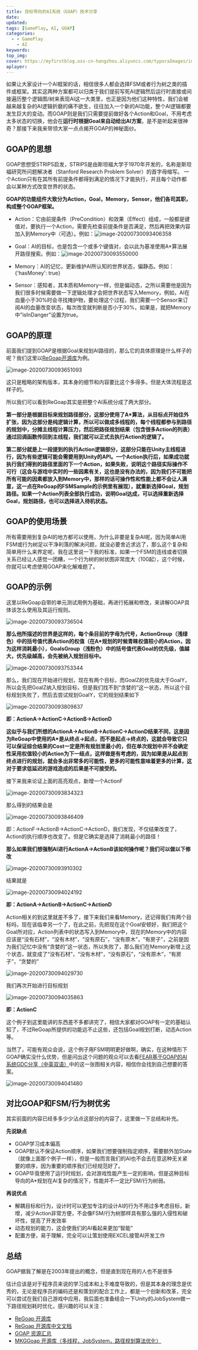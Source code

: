 ```yaml
---
title: 目标导向的AI系统（GOAP）技术分享
date:
updated:
tags: [GamePlay, AI, GOAP]
categories:
  - - GamePlay
    - AI
keywords:
top_img:
cover: https://myfirstblog.oss-cn-hangzhou.aliyuncs.com/typoraImages/image-20200730093651093.png
aplayer:
---
```

<meta name="referrer" content="no-referrer" />

如果让大家设计一个AI框架的话，相信很多人都会选择FSM或者行为树之类的插件或框架。其实这两种方案都可以归类于我们提前写死AI逻辑然后运行时直接或间接遍历整个逻辑图/树来表现AI这一大类里，也正是因为他们这种特性，我们会被越来越复杂的AI逻辑折磨的痛不欲生，往往加入一个新的AI功能，整个AI逻辑都要发生巨大的变动。而GOAP则是我们只需要提前做好各个Action和Goal，不用考虑太多状态的切换，他会在**运行时根据Goal来自动给出AI方案**，是不是听起来很神奇？那接下来我来带领大家一点点揭开GOAP的神秘面纱。


## GOAP的思想

GOAP思想受STRIPS启发，STRIPS是由斯坦福大学于1970年开发的，名称是斯坦福研究所问题解决者（Stanford Research Problem Solver）的首字母缩写。 一个Action只有在其所有前提条件都得到满足的情况下才能执行，并且每个动作都会以某种方式改变世界的状态。

**GOAP的功能组件大致分为Action，Goal，Memory，Sensor，他们各司其职，构成整个GOAP框架。**

- Action：它由前提条件（PreCondition）和效果（Effect）组成，一般都是键值对，要执行一个Action，需要先检查前提条件是否满足，然后再把效果内容加入到Memory中（可选）。例如：![image-20200730093406358](https://myfirstblog.oss-cn-hangzhou.aliyuncs.com/typoraImages/image-20200730093406358.png)

- Goal：AI的目标，也是包含一个或多个键值对，会以此为基准使用A\*算法展开路径搜索。例如：![image-20200730093550000](https://myfirstblog.oss-cn-hangzhou.aliyuncs.com/typoraImages/image-20200730093550000.png)

- Memory：AI的记忆，更新维护AI所认知的世界状态，偏静态。例如：{'hasMoney': true}
- Sensor：感知者，其本质和Memory一样，但是偏动态，之所以需要他是因为我们很多时候需要做一下逻辑处理才会把世界状态写入Memory，例如，AI在血量小于30%时会寻找掩护物，要处理这个过程，我们需要一个Sensor来订阅AI的血量改变状态，每次改变就判断是否小于30%，如果是，就把Memory中”isInDanger”设置为true。

## GOAP的原理

前面我们提到GOAP是根据Goal来规划AI路径的，那么它的具体原理是什么样子的呢？我们这里以[ReGoap开源库](https://github.com/luxkun/ReGoap)为例。

![image-20200730093651093](https://myfirstblog.oss-cn-hangzhou.aliyuncs.com/typoraImages/image-20200730093651093.png)

这只是粗略的架构版本，其本身的细节和内容要比这个多得多。但是大体流程是这样子的。

所以我们可以看到ReGoap其实是把整个AI系统分成了两大部分。

**第一部分是根据目标来规划路径部分，这部分使用了A\*算法，从目标点开始往外扩张，因为这部分是纯逻辑计算，所以可以做成多线程的，每个线程都参与到路径的规划中，分摊主线程计算压力，然后把路径规划结果（包含很多Action的列表）通过回调函数传回到主线程，我们就可以正式去执行Action的逻辑了。**

**第二部分就是上一段提到的执行Action逻辑部分，这部分只能在Unity主线程进行，因为有些逻辑可能会需要用到Unity的API。一个Action执行后，如果成功就执行我们得到的路径里面的下一个Action，如果失败，说明这个路径实际操作不可行（这会与游戏中实时的一些因素有关，这也是没有办法的，因为我们不可能把所有可能的因素都放入到Memory中，那样的话可操作性和性能上都不会让人满意，这一点在ReGoap的FSMSample的示例里有展现），就重新选择Goal，规划路径。如果一个Action列表全部执行成功，说明Goal达成，可以选择重新选择Goal，规划路径，也可以选择进入待机状态。**

## GOAP的使用场景

所有需要用到复杂AI的地方都可以使用，为什么非要是复杂AI呢，因为简单AI用FSM或行为树足以干净利落的解决问题，就没必要舍近求远了，那么这个复杂和简单用什么来界定呢，我在这里说一下我的标准，如果一个FSM的连线或者切换关系已经让人感觉一团糟，一个行为树的树状图非常庞大（100起），这个时候，你就可以考虑使用GOAP来化解难题了。

## GOAP的示例

这里以ReGoap自带的单元测试用例为基础，再进行拓展和修改，来讲解GOAP具体该怎么使用及其运行规则。

![image-20200730093736504](https://myfirstblog.oss-cn-hangzhou.aliyuncs.com/typoraImages/image-20200730093736504.png)

**那么他所描述的世界是这样的，每个条目前的字母为代号，ActionGroup（浅绿色）中的括号值代表Action的权值（在A\*规划的时候青睐权值较小的Action，因为这样消耗最小），GoalsGroup（浅粉色）中的括号值代表Goal的优先级，值越大，优先级越高，会先被纳入规划目标中。**

![image-20200730093753344](https://myfirstblog.oss-cn-hangzhou.aliyuncs.com/typoraImages/image-20200730093753344.png)

那么，我们现在开始进行规划，现在有两个目标，而GoalZ的优先级大于GoalY，所以会先把GoalZ纳入规划目标，但是我们找不到“贪婪的”这一状态，所以这个目标规划失败了，然后去尝试规划GoalY，它的规划结果如下

![image-20200730093809837](https://myfirstblog.oss-cn-hangzhou.aliyuncs.com/typoraImages/image-20200730093809837.png)

**即：ActionA->ActionC->ActionB->ActionD**

**这似乎与我们所想的ActionA->ActionB->ActionC->ActionD结果不同，这是因为ReGoap中使用的A\*是从终点->起点，而不是起点->终点的，这就会导致它只可以保证综合结果的Cost一定是所有规划里最小的，但在单次规划中并不会确定性采用权值较小的Action为下一结点，这样做是有考虑的，因为如果是从起点到终点进行的规划，就会多出非常多的可能性，更多的可能性意味着更多的计算，这对于要求低延迟的游戏造成的后果是不可接受的。**

接下来我来论证上面的高亮观点，新增一个ActionF

![image-20200730093834323](https://myfirstblog.oss-cn-hangzhou.aliyuncs.com/typoraImages/image-20200730093834323.png)

那么得到的结果会是

![image-20200730093846409](https://myfirstblog.oss-cn-hangzhou.aliyuncs.com/typoraImages/image-20200730093846409.png)

即：ActionF->ActionB->ActionC->ActionD，我们发现，不仅结果改变了，Action的执行顺序也改变了。但是它确实是选择了消耗最小的路径！

**那么如果我们想强制AI进行ActionA->ActionB该如何操作呢？我们可以做以下修改**

![image-20200730093910302](https://myfirstblog.oss-cn-hangzhou.aliyuncs.com/typoraImages/image-20200730093910302.png)

结果就是

![image-20200730094024192](https://myfirstblog.oss-cn-hangzhou.aliyuncs.com/typoraImages/image-20200730094024192.png)

**即：ActionA->ActionB->ActionC->ActionD**

Action相关的到这里就差不多了，接下来我们来看Memory，还记得我们有两个目标吗，现在该临幸另一个了，在此之前，先把现在这个Goal安顿好，我们把这个Goal所对应，Action列表中的状态写入到Memory中，现在的Memory中的内容应该是“没有石材”，“没有木材”，“没有原石”，“没有原木”，“有房子”，之前是因为我们记忆中没有“贪婪的”这一状态，所以失败了，那么我们在Memory新增上这个状态，就变成了“没有石材”，“没有木材”，“没有原石”，“没有原木”，“有房子”，“贪婪的”

![image-20200730094029730](https://myfirstblog.oss-cn-hangzhou.aliyuncs.com/typoraImages/image-20200730094029730.png)

我们再次开始进行目标规划

![image-20200730094035863](https://myfirstblog.oss-cn-hangzhou.aliyuncs.com/typoraImages/image-20200730094035863.png)

**即：ActionC**

这个例子到这里能讲的东西差不多都讲完了，相信大家都对GOAP有一定的基础认知了，不过ReGoap所提供的功能远不止这些，还包括Goal规划打断，动态Action等。

当然了，可能有观众会说，这个例子用FSM明明更好做啊，确实，在这种情形下GOAP确实没什么优势，但是问出这个问题的观众可以去看[FEAR基于GOAP的AI系统GDC分享（中英双语）](https://link.zhihu.com/?target=https%3A//www.lfzxb.top/gdc-sharing-of-ai-system-based-on-goap-in-fear-simple-cn/)中的这一张图相关内容，相信你会找到自己想要的答案。

![image-20200730094041480](https://myfirstblog.oss-cn-hangzhou.aliyuncs.com/typoraImages/image-20200730094041480.png)


## 对比GOAP和FSM/行为树优劣

其实前面的内容已经多多少少沾点这部分的内容了，这里做一下总结和补充。

**先说缺点**

- GOAP学习成本偏高
- GOAP默认不保证Action顺序，如果我们想要强制指定顺序，需要额外加State（就像上面那个例子一样），但是一般而言我们的AI也不会去在意这种无关紧要的顺序，因为重要的顺序我们已经规范好了。
- GOAP毕竟使用了运行时规划，会对游戏性能产生一定的影响，但是这种目标导向的A\*规划在AI复杂的情况下，性能并不一定比FSM/行为树弱。

**再说优点**

- 解耦目标和行为，设计时可以更加专注的设计AI的行为不用过多考虑目标，新增，减少Action非常方便，不会像FSM/行为树那样具有那么强的入侵性和破坏性，提高了开发效率
- 动态规划的能力，这会使我们的AI看起来更加“智能”
- 配置方便，易于理解，完全可以让策划使用EXCEL接管AI开发工作



## 总结

GOAP据我了解是在2003年提出的概念，但是直到现在用的人也不是很多

估计应该是对于程序员来说的学习成本和上手难度导致的，但是其本身的理念是优秀的，无论是程序员的编码还是和策划的配合工作上，都是一个创新和改革，完全可以尝试在我们自己游戏中应用，我后面也准备结合一下Unity的JobSystem做一下路径规划耗时优化，感兴趣的可以关注：



- [ReGoap 开源库](https://github.com/luxkun/ReGoap)
- [ReGoap 开源库中文文档](https://www.lfzxb.top/goal-oriented-action-planning-chinese-document/)
- [GOAP 资源汇总](http://alumni.media.mit.edu/~jorkin/goap.html)
- [MKGGoap 开源库（多线程，JobSystem，路径规划算法优化）](https://gitee.com/NKG_admin/NKGGOAP)
